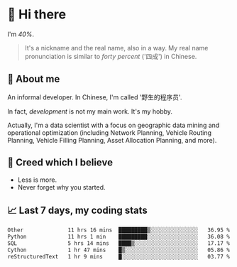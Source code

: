 # 👋 Hi there

I'm *40%*.

> It's a nickname and the real name, also in a way.
> My real name pronunciation is similar to *forty percent* ('四成') in Chinese.

## :speech_balloon: About me

An informal developer. In Chinese, I'm called '野生的程序员'.

In fact, _development_ is not my main work. It's my hobby.

Actually, I'm a data scientist with a focus on geographic data mining and operational optimization (including Network Planning, Vehicle Routing Planning, Vehicle Filling Planning, Asset Allocation Planning, and more).

## :see_no_evil: Creed which I believe

- Less is more.
- Never forget why you started.

## :chart_with_upwards_trend: Last 7 days, my coding stats

<!--START_SECTION:waka-->

```txt
Other              11 hrs 16 mins  █████████▒░░░░░░░░░░░░░░░   36.95 %
Python             11 hrs 1 min    █████████░░░░░░░░░░░░░░░░   36.08 %
SQL                5 hrs 14 mins   ████▒░░░░░░░░░░░░░░░░░░░░   17.17 %
Cython             1 hr 47 mins    █▒░░░░░░░░░░░░░░░░░░░░░░░   05.86 %
reStructuredText   1 hr 9 mins     █░░░░░░░░░░░░░░░░░░░░░░░░   03.77 %
```

<!--END_SECTION:waka-->
